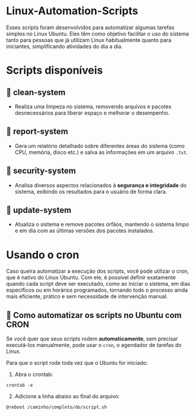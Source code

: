 # Linux-Automation-Scripts
Esses scripts foram desenvolvidos para automatizar algumas tarefas simples no Linux Ubuntu. Eles têm como objetivo facilitar o uso do sistema tanto para pessoas que já utilizam Linux habitualmente quanto para iniciantes, simplificando atividades do     dia a dia.

# Scripts disponíveis

## 📁 clean-system
- Realiza uma limpeza no sistema, removendo arquivos e pacotes desnecessários para liberar espaço e melhorar o desempenho.

## 📁 report-system
- Gera um relatório detalhado sobre diferentes áreas do sistema (como CPU, memória, disco etc.) e salva as informações em um arquivo `.txt`.

## 📁 security-system
- Analisa diversos aspectos relacionados à **segurança e integridade** do sistema, exibindo os resultados para o usuário de forma clara.

## 📁 update-system
- Atualiza o sistema e remove pacotes órfãos, mantendo o sistema limpo e em dia com as últimas versões dos pacotes instalados.

# Usando o cron
Caso queira automatizar a execução dos scripts, você pode utilizar o cron, que é nativo do Linux Ubuntu. Com ele, é possível definir exatamente quando cada script deve ser executado, como ao iniciar o sistema, em dias específicos ou em horários programados, tornando todo o processo ainda mais eficiente, prático e sem necessidade de intervenção manual.

## 🔁 Como automatizar os scripts no Ubuntu com CRON

Se você quer que seus scripts rodem **automaticamente**, sem precisar executá-los manualmente, pode usar o `cron`, o agendador de tarefas do Linux.

Para que o script rode toda vez que o Ubuntu for iniciado:

1. Abra o crontab:
```
crontab -e
```
2. Adicione a linha abaixo ao final do arquivo:
```
@reboot /caminho/completo/do/script.sh
```

